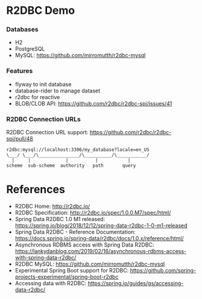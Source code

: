 R2DBC Demo
==========

### Databases

* H2
* PostgreSQL
* MySQL: https://github.com/mirromutth/r2dbc-mysql

### Features

* flyway to init database
* database-rider to manage dataset
* r2dbc for reactive
* BLOB/CLOB API: https://github.com/r2dbc/r2dbc-spi/issues/41

### R2DBC Connection URLs

R2DBC Connection URL support: https://github.com/r2dbc/r2dbc-spi/pull/48

```
r2dbc:mysql://localhost:3306/my_database?locale=en_US
\___/ \___/\_______________/\__________/\___________/
  |     |             |          |           |
scheme  sub-scheme  authority   path       query
```

# References

* R2DBC Home: http://r2dbc.io/
* R2DBC Specification: http://r2dbc.io/spec/1.0.0.M7/spec/html/
* Spring Data R2DBC 1.0 M1 released: https://spring.io/blog/2018/12/12/spring-data-r2dbc-1-0-m1-released
* Spring Data R2DBC - Reference Documentation: https://docs.spring.io/spring-data/r2dbc/docs/1.0.x/reference/html/
* Asynchronous RDBMS access with Spring Data R2DBC: https://lankydanblog.com/2019/02/16/asynchronous-rdbms-access-with-spring-data-r2dbc/
* R2DBC MySQL: https://github.com/mirromutth/r2dbc-mysql
* Experimental Spring Boot support for R2DBC: https://github.com/spring-projects-experimental/spring-boot-r2dbc
* Accessing data with R2DBC: https://spring.io/guides/gs/accessing-data-r2dbc/

